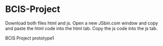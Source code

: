 # BCIS-Project

<p>Download both files html and js. Open a new JSbin.com window and copy and paste the html code into the html tab. Copy the js code into the js tab.</p>
BCIS Project prototype1
